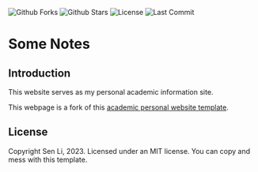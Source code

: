 

![Github Forks](https://img.shields.io/github/forks/Qingpeng-Li/Qingpeng-Li.github.io?style=flat)
![Github Stars](https://img.shields.io/github/stars/Qingpeng-Li/Qingpeng-Li.github.io?style=flat)
![License](https://img.shields.io/github/license/Qingpeng-Li/Qingpeng-Li.github.io)
![Last Commit](https://img.shields.io/github/last-commit/Qingpeng-Li/Qingpeng-Li.github.io)

# Some Notes

## Introduction

This website serves as my personal academic information site.

This webpage is a fork of this [academic personal website template](https://github.com/senli1073/senli1073.github.io).

## License

Copyright Sen Li, 2023. Licensed under an MIT license. You can copy and mess with this template.
